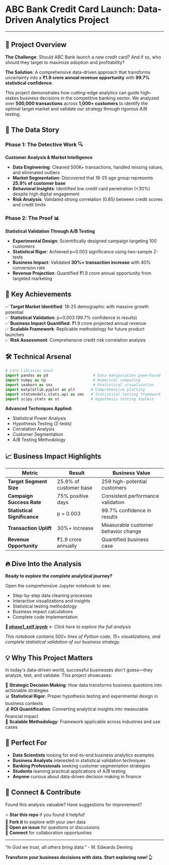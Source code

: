 # ABC Bank Credit Card Launch: Data-Driven Analytics Project
***

## 🎯 Project Overview

**The Challenge**: Should ABC Bank launch a new credit card? And if so, who should they target to maximize adoption and profitability?

**The Solution**: A comprehensive data-driven approach that transforms uncertainty into a **₹1.9 crore annual revenue opportunity** with **99.7% statistical confidence**.

This project demonstrates how cutting-edge analytics can guide high-stakes business decisions in the competitive banking sector. We analyzed over **500,000 transactions** across **1,000+ customers** to identify the optimal target market and validate our strategy through rigorous A/B testing.

## 🚀 The Data Story

### Phase 1: The Detective Work 🔍
**Customer Analysis & Market Intelligence**
- **Data Engineering**: Cleaned 500K+ transactions, handled missing values, and eliminated outliers
- **Market Segmentation**: Discovered that 18-25 age group represents **25.9% of customer base**
- **Behavioral Insights**: Identified low credit card penetration (<30%) despite high digital engagement
- **Risk Analysis**: Validated strong correlation (0.85) between credit scores and credit limits

### Phase 2: The Proof 📊  
**Statistical Validation Through A/B Testing**
- **Experimental Design**: Scientifically designed campaign targeting 100 customers
- **Statistical Rigor**: Achieved p=0.003 significance using two-sample Z-tests
- **Business Impact**: Validated **30%+ transaction increase** with 40% conversion rate
- **Revenue Projection**: Quantified ₹1.9 crore annual opportunity from targeted marketing

## 🎯 Key Achievements

✅ **Target Market Identified**: 18-25 demographic with massive growth potential  
✅ **Statistical Validation**: p=0.003 (99.7% confidence in results)  
✅ **Business Impact Quantified**: ₹1.9 crore projected annual revenue  
✅ **Scalable Framework**: Replicable methodology for future product launches  
✅ **Risk Assessment**: Comprehensive credit risk correlation analysis  

## 🛠️ Technical Arsenal

```python
# Core Libraries Used
import pandas as pd                    # Data manipulation powerhouse
import numpy as np                     # Numerical computing
import seaborn as sns                  # Statistical visualization
import matplotlib.pyplot as plt       # Comprehensive plotting
import statsmodels.stats.api as sms   # Statistical testing framework
import scipy.stats as st              # Hypothesis testing toolkit
```

**Advanced Techniques Applied:**
- Statistical Power Analysis
- Hypothesis Testing (Z-tests)
- Correlation Analysis
- Customer Segmentation
- A/B Testing Methodology

## 📈 Business Impact Highlights

| Metric | Result | Business Value |
|--------|--------|----------------|
| **Target Segment Size** | 25.9% of customer base | 259 high-potential customers |
| **Campaign Success Rate** | 75% positive days | Consistent performance validation |
| **Statistical Significance** | p = 0.003 | 99.7% confidence in results |
| **Transaction Uplift** | 30%+ increase | Measurable customer behavior change |
| **Revenue Opportunity** | ₹1.9 crore annually | Quantified business case |

## 🔥 Dive Into the Analysis

**Ready to explore the complete analytical journey?**

Open the comprehensive Jupyter notebook to see:
- Step-by-step data cleaning processes
- Interactive visualizations and insights
- Statistical testing methodology
- Business impact calculations
- Complete code implementation

**📓 [phase1_self.ipynb](./phase1_self.ipynb)** ← *Click here to explore the full analysis*

*This notebook contains 500+ lines of Python code, 15+ visualizations, and complete statistical validation of our business strategy.*

## 💡 Why This Project Matters

In today's data-driven world, successful businesses don't guess—they analyze, test, and validate. This project showcases:

🎯 **Strategic Decision Making**: How data transforms business questions into actionable strategies  
📊 **Statistical Rigor**: Proper hypothesis testing and experimental design in business contexts  
💰 **ROI Quantification**: Converting analytical insights into measurable financial impact  
🔄 **Scalable Methodology**: Framework applicable across industries and use cases  

## 🌟 Perfect For

- **Data Scientists** looking for end-to-end business analytics examples
- **Business Analysts** interested in statistical validation techniques  
- **Banking Professionals** seeking customer segmentation strategies
- **Students** learning practical applications of A/B testing
- **Anyone** curious about data-driven decision making in finance

## 🤝 Connect & Contribute

Found this analysis valuable? Have suggestions for improvement? 

⭐ **Star this repo** if you found it helpful!  
🍴 **Fork it** to explore with your own data  
💬 **Open an issue** for questions or discussions  
📧 **Connect** for collaboration opportunities  

***

*"In God we trust, all others bring data."* - W. Edwards Deming

**Transform your business decisions with data. Start exploring now! 👆**
